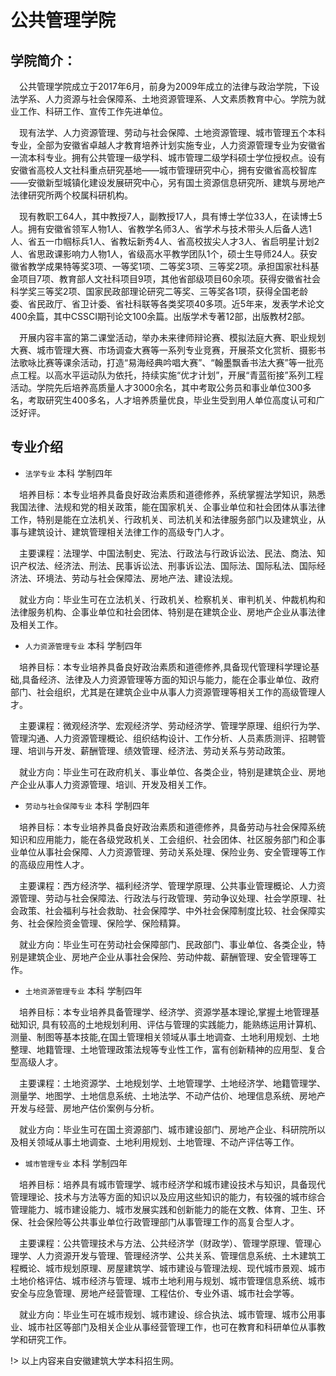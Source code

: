 # 公共管理学院

## 学院简介：

&emsp;公共管理学院成立于2017年6月，前身为2009年成立的法律与政治学院，下设法学系、人力资源与社会保障系、土地资源管理系、人文素质教育中心。学院为就业工作、科研工作、宣传工作先进单位。

&emsp;现有法学、人力资源管理、劳动与社会保障、土地资源管理、城市管理五个本科专业，全部为安徽省卓越人才教育培养计划实施专业，人力资源管理专业为安徽省一流本科专业。拥有公共管理一级学科、城市管理二级学科硕士学位授权点。设有安徽省高校人文社科重点研究基地——城市管理研究中心，拥有安徽省高校智库——安徽新型城镇化建设发展研究中心，另有国土资源信息研究所、建筑与房地产法律研究所两个校属科研机构。

&emsp;现有教职工64人，其中教授7人，副教授17人，具有博士学位33人，在读博士5人。拥有安徽省领军人物1人、省教学名师3人、省学术与技术带头人后备人选1人、省五一巾帼标兵1人、省教坛新秀4人、省高校拔尖人才3人、省启明星计划2人、省思政课影响力人物1人，省级高水平教学团队1个，硕士生导师24人。获安徽省教学成果特等奖3项、一等奖1项、二等奖3项、三等奖2项。承担国家社科基金项目7项、教育部人文社科项目9项，其他省部级项目60余项。获得安徽省社会科学奖三等奖2项、国家民政部理论研究二等奖、三等奖各1项，获得全国老龄委、省民政厅、省卫计委、省社科联等各类奖项40多项。近5年来，发表学术论文400余篇，其中CSSCI期刊论文100余篇。出版学术专著12部，出版教材2部。

&emsp;开展内容丰富的第二课堂活动，举办未来律师辩论赛、模拟法庭大赛、职业规划大赛、城市管理大赛、市场调查大赛等一系列专业竞赛，开展茶文化赏析、摄影书法歌咏比赛等课余活动，打造“易海经典吟唱大赛”、“翰墨飘香书法大赛”等一批亮点工程。以高水平运动队为依托，持续实施“优才计划”，开展“青蓝衔接”系列工程活动。学院先后培养高质量人才3000余名，其中考取公务员和事业单位300多名，考取研究生400多名，人才培养质量优良，毕业生受到用人单位高度认可和广泛好评。

## 专业介绍

- `法学专业`  本科  学制四年

&emsp;培养目标：本专业培养具备良好政治素质和道德修养，系统掌握法学知识，熟悉我国法律、法规和党的相关政策，能在国家机关、企事业单位和社会团体从事法律工作，特别是能在立法机关、行政机关、司法机关和法律服务部门以及建筑业，从事与建筑设计、建筑管理相关法律工作的高级专门人才。

&emsp;主要课程：法理学、中国法制史、宪法、行政法与行政诉讼法、民法、商法、知识产权法、经济法、刑法、民事诉讼法、刑事诉讼法、国际法、国际私法、国际经济法、环境法、劳动与社会保障法、房地产法、建设法规。

&emsp;就业方向：毕业生可在立法机关、行政机关、检察机关、审判机关、仲裁机构和法律服务机构、企事业单位和社会团体、特别是在建筑企业、房地产企业从事法律及相关工作。

- `人力资源管理专业`  本科  学制四年

&emsp;培养目标：本专业培养具备良好政治素质和道德修养,具备现代管理科学理论基础,具备经济、法律及人力资源管理等方面的知识与能力，能在企事业单位、政府部门、社会组织，尤其是在建筑企业中从事人力资源管理等相关工作的高级管理人才。

&emsp;主要课程：微观经济学、宏观经济学、劳动经济学、管理学原理、组织行为学、管理沟通、人力资源管理概论、组织结构设计、工作分析、人员素质测评、招聘管理、培训与开发、薪酬管理、绩效管理、经济法、劳动关系与劳动政策。

&emsp;就业方向：毕业生可在政府机关、事业单位、各类企业，特别是建筑企业、房地产企业从事人力资源管理、培训、开发及相关工作。

- `劳动与社会保障专业`  本科  学制四年

&emsp;培养目标：本专业培养具备良好政治素质和道德修养，具备劳动与社会保障系统知识和应用能力，能在各级党政机关、工会组织、社会团体、社区服务部门和企事业单位从事社会保障、人力资源管理、劳动关系处理、保险业务、安全管理等工作的高级应用性人才。

&emsp;主要课程：西方经济学、福利经济学、管理学原理、公共事业管理概论、人力资源管理、劳动与社会保障法、行政法与行政管理、劳动争议处理、社会学原理、社会政策、社会福利与社会救助、社会保障学、中外社会保障制度比较、社会保障实务、社会保险资金管理、保险学、保险精算。

&emsp;就业方向：毕业生可在劳动社会保障部门、民政部门、事业单位、各类企业，特别是建筑企业、房地产企业从事社会保险、劳动仲裁、薪酬管理、安全管理等工作。

- `土地资源管理专业`  本科  学制四年

&emsp;培养目标：本专业培养具备管理学、经济学、资源学基本理论,掌握土地管理基础知识, 具有较高的土地规划利用、评估与管理的实践能力，能熟练运用计算机、测量、制图等基本技能,在国土管理相关领域从事土地调查、土地利用规划、土地整理、地籍管理、土地管理政策法规等专业性工作，富有创新精神的应用型、复合型高级人才。

&emsp;主要课程：土地资源学、土地规划学、土地管理学、土地经济学、地籍管理学、测量学、地图学、土地信息系统、土地法学、不动产估价、地理信息系统、房地产开发与经营、房地产估价案例与分析。

&emsp;就业方向：毕业生可在国土资源部门、城市建设部门、房地产企业、科研院所以及相关领域从事土地调查、土地利用规划、土地管理、不动产评估等工作。

- `城市管理专业`  本科  学制四年

&emsp;培养目标：培养具有城市管理学、城市经济学和城市建设技术与知识，具备现代管理理论、技术与方法等方面的知识以及应用这些知识的能力，有较强的城市综合管理能力、城市建设能力、城市发展实践和创新能力的能在文教、体育、卫生、环保、社会保险等公共事业单位行政管理部门从事管理工作的高复合型人才。

&emsp;主要课程：公共管理技术与方法、公共经济学（财政学）、管理学原理、管理心理学、人力资源开发与管理、管理经济学、公共关系、管理信息系统、土木建筑工程概论、城市规划原理、房屋建筑学、城市建设与管理法规、现代城市景观、城市土地价格评估、城市经济与管理、城市土地利用与规划、城市管理信息系统、城市安全与应急管理、房地产经营管理、工程估价、专业外语、城市社会学等。

&emsp;就业方向：毕业生可在城市规划、城市建设、综合执法、城市管理、城市公用事业、城市社区等部门及相关企业从事经营管理工作，也可在教育和科研单位从事教学和研究工作。

!> 以上内容来自安徽建筑大学本科招生网。
